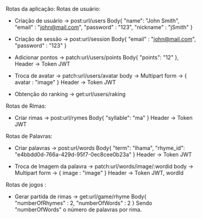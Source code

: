 Rotas da aplicação:
Rotas de usuário:
  - Criação de usuário -> post:url/users
  Body{
    "name": "John Smith",
    "email" : "john@mail.com",
    "password" : "123",
    "nickname" : "jSmith"
  }

  - Criação de sessão -> post:url/session
  Body{
    "email" : "john@mail.com",
    "password" : "123"
  }

  - Adicionar pontos -> patch:url/users/points
  Body{
    "points": "12"
  },
  Header -> Token JWT

  - Troca de avatar -> patch:url/users/avatar
  body -> Multipart form -> {
    avatar : "image"
  }
  Header -> Token JWT

  - Obtenção do ranking -> get:url/users/raking

Rotas de Rimas:
  - Criar rimas -> post:url/rymes
  Body{
	"syllable": "ma"
  }
  Header -> Token JWT

Rotas de Palavras:
  - Criar palavras -> post:url/words
  Body{
    "term": "lhama",
    "rhyme_id": "e4bbdd0d-766a-429d-95f7-0ec8cee0b23a"
  }
  Header -> Token JWT

  - Troca de Imagem da palavra -> patch:url/words/image/:wordid
  body -> Multipart form -> {
    image : "image"
  }
  Header -> Token JWT, wordId


Rotas de jogos :
  - Gerar partida de rimas -> get:url/game/rhyme
  Body{
	"numberOfRhymes" : 2,
	"numberOfWords" : 2
  }
  Sendo "numberOfWords" o número de palavras por rima.
